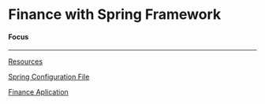 # Finance with Spring Framework 

#### Focus

---

<a href="https://github.com/manguilar22/FinanceSpring/tree/master/finance/src/main/resources"> Resources </a> 

<a href="https://github.com/manguilar22/FinanceSpring/blob/master/finance/src/main/java/guru/aguilar/finance/config/Finance.java">Spring Configuration File </a> 

<a href="https://github.com/manguilar22/FinanceSpring/blob/master/finance/src/main/java/guru/aguilar/finance/FinanceApplication.java"> Finance Aplication</a> 
